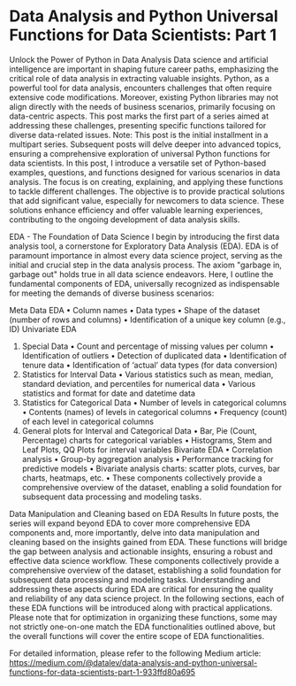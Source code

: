 # Data Analysis and Python Universal Functions for Data Scientists: Part 1
Unlock the Power of Python in Data Analysis 
Data science and artificial intelligence are important in shaping future career paths, emphasizing the critical role of data analysis in extracting valuable insights. Python, as a powerful tool for data analysis, encounters challenges that often require extensive code modifications. Moreover, existing Python libraries may not align directly with the needs of business scenarios, primarily focusing on data-centric aspects. This post marks the first part of a series aimed at addressing these challenges, presenting specific functions tailored for diverse data-related issues.
Note: This post is the initial installment in a multipart series. Subsequent posts will delve deeper into advanced topics, ensuring a comprehensive exploration of universal Python functions for data scientists.
In this post, I introduce a versatile set of Python-based examples, questions, and functions designed for various scenarios in data analysis. The focus is on creating, explaining, and applying these functions to tackle different challenges. The objective is to provide practical solutions that add significant value, especially for newcomers to data science. These solutions enhance efficiency and offer valuable learning experiences, contributing to the ongoing development of data analysis skills.

EDA - The Foundation of Data Science
I begin by introducing the first data analysis tool, a cornerstone for Exploratory Data Analysis (EDA). EDA is of paramount importance in almost every data science project, serving as the initial and crucial step in the data analysis process. The axiom "garbage in, garbage out" holds true in all data science endeavors. Here, I outline the fundamental components of EDA, universally recognized as indispensable for meeting the demands of diverse business scenarios:

Meta Data EDA
•	Column names
•	Data types
•	Shape of the dataset (number of rows and columns)
•	Identification of a unique key column (e.g., ID)
Univariate EDA
1.	Special Data 
•	Count and percentage of missing values per column
•	Identification of outliers
•	Detection of duplicated data
•	Identification of tenure data
•	Identification of ‘actual’ data types (for data conversion) 
2.	Statistics for Interval Data
•	Various statistics such as mean, median, standard deviation, and percentiles for numerical data
•	Various statistics and format for date and datetime data 
3.	Statistics for Categorical Data
•	Number of levels in categorical columns
•	Contents (names) of levels in categorical columns
•	Frequency (count) of each level in categorical columns
4.	General plots for Interval and Categorical Data
•	Bar, Pie (Count, Percentage) charts for categorical variables
•	Histograms, Stem and Leaf Plots, QQ Plots for interval variables
Bivariate EDA
•	Correlation analysis
•	Group-by aggregation analysis
•	Performance tracking for predictive models
•	Bivariate analysis charts: scatter plots, curves, bar charts, heatmaps, etc.
•	These components collectively provide a comprehensive overview of the dataset, enabling a solid foundation for subsequent data processing and modeling tasks. 

Data Manipulation and Cleaning based on EDA Results
In future posts, the series will expand beyond EDA to cover more comprehensive EDA components and, more importantly, delve into data manipulation and cleaning based on the insights gained from EDA. These functions will bridge the gap between analysis and actionable insights, ensuring a robust and effective data science workflow.
These components collectively provide a comprehensive overview of the dataset, establishing a solid foundation for subsequent data processing and modeling tasks. Understanding and addressing these aspects during EDA are critical for ensuring the quality and reliability of any data science project. In the following sections, each of these EDA functions will be introduced along with practical applications. Please note that for optimization in organizing these functions, some may not strictly one-on-one match the EDA functionalities outlined above, but the overall functions will cover the entire scope of EDA functionalities.

For detailed information, please refer to the following Medium article: https://medium.com/@datalev/data-analysis-and-python-universal-functions-for-data-scientists-part-1-933ffd80a695
